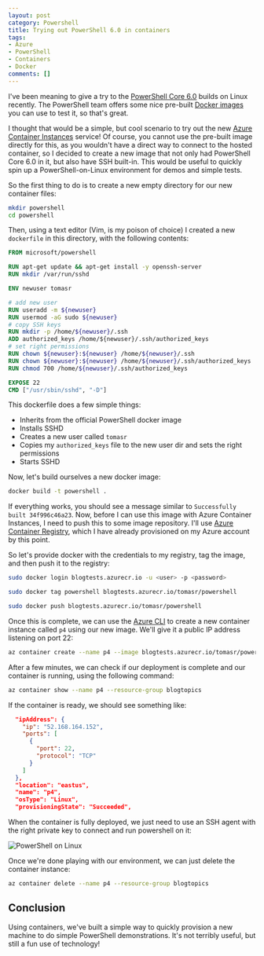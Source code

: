 ```yaml
---
layout: post
category: Powershell
title: Trying out PowerShell 6.0 in containers
tags:
- Azure
- PowerShell
- Containers
- Docker
comments: []
---
```

I've been meaning to give a try to the [PowerShell Core 6.0](https://github.com/powershell/powershell)
builds on Linux recently. The PowerShell team offers some nice
pre-built [Docker images](https://hub.docker.com/r/microsoft/powershell/)
you can use to test it, so that's great.

I thought that would be a simple, but cool scenario to try out the new
[Azure Container Instances](https://azure.microsoft.com/en-us/services/container-instances/)
service! Of course, you cannot use the pre-built image directly for this, as you
wouldn't have a direct way to connect to the hosted container, so I decided to
create a new image that not only had PowerShell Core 6.0 in it, but also have SSH built-in.
This would be useful to quickly spin up a PowerShell-on-Linux environment for demos and simple tests.

So the first thing to do is to create a new empty directory for our new container files:

```sh
mkdir powershell
cd powershell
```

Then, using a text editor (Vim, is my poison of choice) I created a new `dockerfile` in this directory,
with the following contents:

```dockerfile
FROM microsoft/powershell

RUN apt-get update && apt-get install -y openssh-server
RUN mkdir /var/run/sshd

ENV newuser tomasr

# add new user
RUN useradd -m ${newuser}
RUN usermod -aG sudo ${newuser}
# copy SSH keys
RUN mkdir -p /home/${newuser}/.ssh
ADD authorized_keys /home/${newuser}/.ssh/authorized_keys
# set right permissions
RUN chown ${newuser}:${newuser} /home/${newuser}/.ssh
RUN chown ${newuser}:${newuser} /home/${newuser}/.ssh/authorized_keys
RUN chmod 700 /home/${newuser}/.ssh/authorized_keys

EXPOSE 22
CMD ["/usr/sbin/sshd", "-D"]
```

This dockerfile does a few simple things:

* Inherits from the official PowerShell docker image
* Installs SSHD
* Creates a new user called `tomasr`
* Copies my `authorized_keys` file to the new user dir and sets the right permissions
* Starts SSHD

Now, let's build ourselves a new docker image:

```sh
docker build -t powershell .
```

If everything works, you should see a message similar to `Successfully built 34f996c46a23`.
Now, before I can use this image with Azure Container Instances, I need to push this to
some image repository. I'll use [Azure Container Registry](https://azure.microsoft.com/en-us/services/container-registry/),
which I have already provisioned on my Azure account by this point.

So let's provide docker with the credentials to my registry, tag the image, and then 
push it to the registry:

```sh
sudo docker login blogtests.azurecr.io -u <user> -p <password>

sudo docker tag powershell blogtests.azurecr.io/tomasr/powershell

sudo docker push blogtests.azurecr.io/tomasr/powershell
```

Once this is complete, we can use the [Azure CLI](https://docs.microsoft.com/en-us/cli/azure/install-azure-cli)
to create a new container instance called `p4` using our new image. We'll give it a public IP address listening
on port 22:

```sh
az container create --name p4 --image blogtests.azurecr.io/tomasr/powershell --resource-group blogtopics --ip-address public --port 22 --registry-username <username> --registry-password <password>
```

After a few minutes, we can check if our deployment is complete and our container is running,
using the following command:

```sh
az container show --name p4 --resource-group blogtopics
```

If the container is ready, we should see something like:

```json
  "ipAddress": {
    "ip": "52.168.164.152",
    "ports": [
      {
        "port": 22,
        "protocol": "TCP"
      }
    ]
  },
  "location": "eastus",
  "name": "p4",
  "osType": "Linux",
  "provisioningState": "Succeeded",
```

When the container is fully deployed, we just need to use an SSH agent with the right private key
to connect and run powershell on it:

![PowerShell on Linux]({{site.images_base}}/2017/ps-linux.png)

Once we're done playing with our environment, we can just delete the container instance:

```sh
az container delete --name p4 --resource-group blogtopics
```

## Conclusion

Using containers, we've built a simple way to quickly provision a new machine to do simple PowerShell
demonstrations. It's not terribly useful, but still a fun use of technology!

